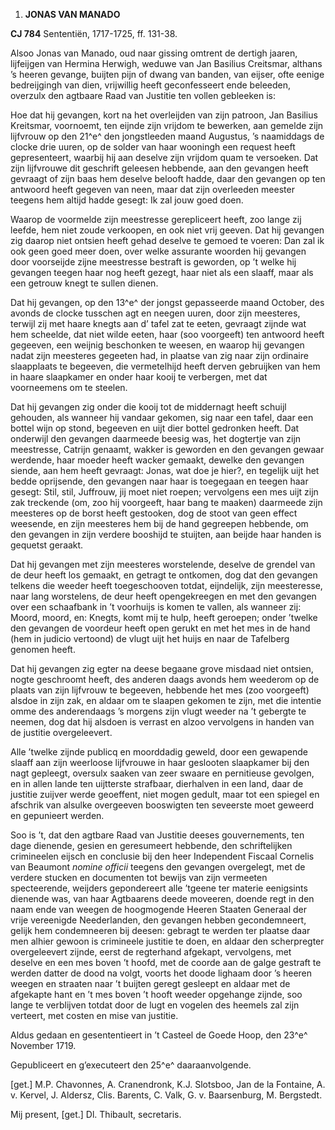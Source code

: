 1.  **JONAS VAN MANADO**

**CJ 784** Sententiën, 1717-1725, ff. 131-38.

Alsoo Jonas van Manado, oud naar gissing omtrent de dertigh jaaren,
lijfeijgen van Hermina Herwigh, weduwe van Jan Basilius Creitsmar,
althans ’s heeren gevange, buijten pijn of dwang van banden, van eijser,
ofte eenige bedreijgingh van dien, vrijwillig heeft geconfesseert ende
beleeden, overzulx den agtbaare Raad van Justitie ten vollen gebleeken
is:

Hoe dat hij gevangen, kort na het overleijden van zijn patroon, Jan
Basilius Kreitsmar, voornoemt, ten eijnde zijn vrijdom te bewerken, aan
gemelde zijn lijfvrouw op den 21^e^ den jongstleeden maand Augustus, ’s
naamiddags de clocke drie uuren, op de solder van haar wooningh een
request heeft gepresenteert, waarbij hij aan deselve zijn vrijdom quam
te versoeken. Dat zijn lijfvrouwe dit geschrift geleesen hebbende, aan
den gevangen heeft gevraagt of zijn baas hem deselve belooft hadde, daar
den gevangen op ten antwoord heeft gegeven van neen, maar dat zijn
overleeden meester teegens hem altijd hadde gesegt: Ik zal jouw goed
doen.

Waarop de voormelde zijn meestresse gerepliceert heeft, zoo lange zij
leefde, hem niet zoude verkoopen, en ook niet vrij geeven. Dat hij
gevangen zig daarop niet ontsien heeft gehad deselve te gemoed te
voeren: Dan zal ik ook geen goed meer doen, over welke assurante woorden
hij gevangen door voorseijde zijne meestresse bestraft is geworden, op
’t welke hij gevangen teegen haar nog heeft gezegt, haar niet als een
slaaff, maar als een getrouw knegt te sullen dienen.

Dat hij gevangen, op den 13^e^ der jongst gepasseerde maand October, des
avonds de clocke tusschen agt en neegen uuren, door zijn meesteres,
terwijl zij met haare knegts aan d’ tafel zat te eeten, gevraagt zijnde
wat hem scheelde, dat niet wilde eeten, haar (soo voorgeeft) ten
antwoord heeft gegeeven, een weijnig beschonken te weesen, en waarop hij
gevangen nadat zijn meesteres gegeeten had, in plaatse van zig naar zijn
ordinaire slaapplaats te begeeven, die vermetelhijd heeft derven
gebruijken van hem in haare slaapkamer en onder haar kooij te verbergen,
met dat voorneemens om te steelen.

Dat hij gevangen zig onder die kooij tot de middernagt heeft schuijl
gehouden, als wanneer hij vandaar gekomen, sig naar een tafel, daar een
bottel wijn op stond, begeeven en uijt dier bottel gedronken heeft. Dat
onderwijl den gevangen daarmeede beesig was, het dogtertje van zijn
meestresse, Catrijn genaamt, wakker is geworden en den gevangen gewaar
werdende, haar moeder heeft wacker gemaakt, dewelke den gevangen siende,
aan hem heeft gevraagt: Jonas, wat doe je hier?, en tegelijk uijt het
bedde oprijsende, den gevangen naar haar is toegegaan en teegen haar
gesegt: Stil, stil, Juffrouw, jij moet niet roepen; vervolgens een mes
uijt zijn zak treckende (om, zoo hij voorgeeft, haar bang te maaken)
daarmeede zijn meesteres op de borst heeft gestooken, dog de stoot van
geen effect weesende, en zijn meesteres hem bij de hand gegreepen
hebbende, om den gevangen in zijn verdere booshijd te stuijten, aan
beijde haar handen is gequetst geraakt.

Dat hij gevangen met zijn meesteres worstelende, deselve de grendel van
de deur heeft los gemaakt, en getragt te ontkomen, dog dat den gevangen
telkens die weeder heeft toegeschooven totdat, eijndelijk, zijn
meesteresse, naar lang worstelens, de deur heeft opengekreegen en met
den gevangen over een schaafbank in ’t voorhuijs is komen te vallen, als
wanneer zij: Moord, moord, en: Knegts, komt mij te hulp, heeft geroepen;
onder ’twelke den gevangen de voordeur heeft open gerukt en met het mes
in de hand (hem in judicio vertoond) de vlugt uijt het huijs en naar de
Tafelberg genomen heeft.

Dat hij gevangen zig egter na deese begaane grove misdaad niet ontsien,
nogte geschroomt heeft, des anderen daags avonds hem weederom op de
plaats van zijn lijfvrouw te begeeven, hebbende het mes (zoo voorgeeft)
alsdoe in zijn zak, en aldaar om te slaapen gekomen te zijn, met die
intentie omme des anderendaags ’s morgens zijn vlugt weeder na ’t
gebergte te neemen, dog dat hij alsdoen is verrast en alzoo vervolgens
in handen van de justitie overgeleevert.

Alle ’twelke zijnde publicq en moorddadig geweld, door een gewapende
slaaff aan zijn weerloose lijfvrouwe in haar geslooten slaapkamer bij
den nagt gepleegt, oversulx saaken van zeer swaare en pernitieuse
gevolgen, en in allen lande ten uijtterste strafbaar, dierhalven in een
land, daar de justitie zuijver werde geoeffent, niet mogen gedult, maar
tot een spiegel en afschrik van alsulke overgeeven booswigten ten
seveerste moet geweerd en gepunieert werden.

Soo is ’t, dat den agtbare Raad van Justitie deeses gouvernements, ten
dage dienende, gesien en geresumeert hebbende, den schriftelijken
crimineelen eijsch en conclusie bij den heer Independent Fiscaal
Cornelis van Beaumont *nomine officii* teegens den gevangen overgelegt,
met de verdere stucken en documenten tot bewijs van zijn vermeeten
specteerende, weijders gepondereert alle ’tgeene ter materie eenigsints
dienende was, van haar Agtbaarens deede moveeren, doende regt in den
naam ende van weegen de hoogmogende Heeren Staaten Generaal der vrije
vereenigde Neederlanden, den gevangen hebben gecondemneert, gelijk hem
condemneeren bij deesen: gebragt te werden ter plaatse daar men alhier
gewoon is crimineele justitie te doen, en aldaar den scherpregter
overgeleevert zijnde, eerst de regterhand afgekapt, vervolgens, met
deselve en een mes boven ’t hoofd, met de coorde aan de galge gestraft
te werden datter de dood na volgt, voorts het doode lighaam door ’s
heeren weegen en straaten naar ’t buijten geregt gesleept en aldaar met
de afgekapte hant en ’t mes boven ’t hooft weeder opgehange zijnde, soo
lange te verblijven totdat door de lugt en vogelen des heemels zal zijn
verteert, met costen en mise van justitie.

Aldus gedaan en gesententieert in ’t Casteel de Goede Hoop, den 23^e^
November 1719.

Gepubliceert en g’executeert den 25^e^ daaraanvolgende.

\[get.\] M.P. Chavonnes, A. Cranendronk, K.J. Slotsboo, Jan de la
Fontaine, A. v. Kervel, J. Aldersz, Clis. Barents, C. Valk, G. v.
Baarsenburg, M. Bergstedt.

Mij present, \[get.\] Dl. Thibault, secretaris.
